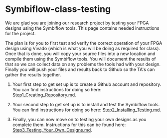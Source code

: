 # Symbiflow-class-testing
We are glad you are joining our research project by testing your FPGA designs using the Symbiflow tools.  This page contains needed instructions for the project.

The plan is for you to first test and verify the correct operation of your FPGA design using Vivado (which is what you will be doing as required for class).  Once that is done, you will copy your source files into a new location and compile them using the Symbiflow tools.  You will document the results of that so we can collect data on any problems the tools had with your design.  Finally you will push your files and results back to Github so the TA's can gather the results together.

1. Your first step to get set up is to create a Github account and repository.  You can find instructions for doing so here: [Step1_Creating_Repository.md](Step1_Creating_Repository.md).

2. Your second step to get set up is to install and test the Symbiflow tools.  You can find instructions for doing so here: [Step2_Installing_Testing.md](Step2_Installing_Testing.md).

3. Finally, you can now move on to testing your own designs as you complete them.  Instructions for this can be found here: [Step3_Testing_Your_Own_Designs.md](Step3_Testing_Your_Own_Designs.md).
